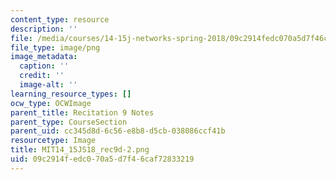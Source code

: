 ```yaml
---
content_type: resource
description: ''
file: /media/courses/14-15j-networks-spring-2018/09c2914fedc070a5d7f46caf72833219_MIT14_15JS18_rec9d-2.png
file_type: image/png
image_metadata:
  caption: ''
  credit: ''
  image-alt: ''
learning_resource_types: []
ocw_type: OCWImage
parent_title: Recitation 9 Notes
parent_type: CourseSection
parent_uid: cc345d8d-6c56-e8b8-d5cb-038086ccf41b
resourcetype: Image
title: MIT14_15JS18_rec9d-2.png
uid: 09c2914f-edc0-70a5-d7f4-6caf72833219
---
```

